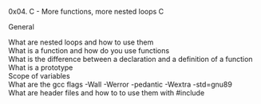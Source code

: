 0x04. C - More functions, more nested loops
C

General
  
What are nested loops and how to use them  
What is a function and how do you use functions  
What is the difference between a declaration and a definition of a function  
What is a prototype  
Scope of variables  
What are the gcc flags -Wall -Werror -pedantic -Wextra -std=gnu89  
What are header files and how to to use them with #include  